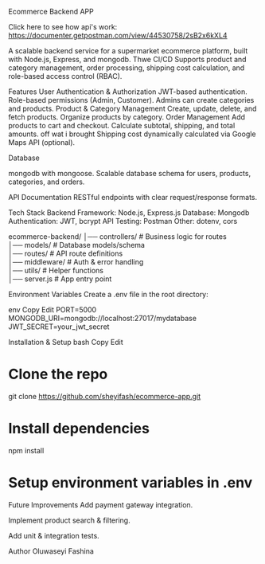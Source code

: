 Ecommerce Backend APP

Click here to see how api's work: https://documenter.getpostman.com/view/44530758/2sB2x6kXL4

A scalable backend service for a supermarket ecommerce platform, built with Node.js, Express, and mongodb. Thwe CI/CD 
Supports product and category management, order processing, shipping cost calculation, and role-based access control (RBAC).

Features
User Authentication & Authorization
JWT-based authentication.
Role-based permissions (Admin, Customer).
Admins can create categories and products.
Product & Category Management
Create, update, delete, and fetch products.
Organize products by category.
Order Management
Add products to cart and checkout.
Calculate subtotal, shipping, and total amounts.
off wat i brought
Shipping cost dynamically calculated via Google Maps API (optional).

Database

mongodb with mongoose.
Scalable database schema for users, products, categories, and orders.

API Documentation
RESTful endpoints with clear request/response formats.

Tech Stack
Backend Framework: Node.js, Express.js
Database: Mongodb
Authentication: JWT, bcrypt
API Testing: Postman
Other: dotenv, cors

ecommerce-backend/
│── controllers/   # Business logic for routes  
│── models/        # Database models/schema  
│── routes/        # API route definitions  
│── middleware/    # Auth & error handling  
│── utils/         # Helper functions  
│── server.js      # App entry point  

Environment Variables
Create a .env file in the root directory:

env
Copy
Edit
PORT=5000
MONGODB_URI=mongodb://localhost:27017/mydatabase
JWT_SECRET=your_jwt_secret

Installation & Setup
bash
Copy
Edit
# Clone the repo
git clone https://github.com/sheyifash/ecommerce-app.git

# Install dependencies
npm install

# Setup environment variables in .env

Future Improvements
Add payment gateway integration.

Implement product search & filtering.

Add unit & integration tests.

 Author
Oluwaseyi Fashina


